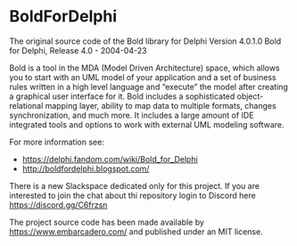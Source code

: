 # BoldForDelphi

The original source code of the Bold library for Delphi
Version 4.0.1.0 Bold for Delphi, Release 4.0 - 2004-04-23

Bold is a tool in the MDA (Model Driven Architecture) space, which allows you to start with an UML model of your application and a set of business rules written in a high level language and “execute” the model after creating a graphical user interface for it.
Bold includes a sophisticated object-relational mapping layer, ability to map data to multiple formats, changes synchronization, and much more. It includes a large amount of IDE integrated tools and options to work with external UML modeling software.

For more information see:
- https://delphi.fandom.com/wiki/Bold_for_Delphi
- http://boldfordelphi.blogspot.com/

There is a new Slackspace dedicated only for this project.
If you are interested to join the chat about thi repository login to Discord here https://discord.gg/C6frzsn
  
The project source code has been made available by https://www.embarcadero.com/ and published under an MIT license.
